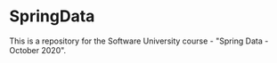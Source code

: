 # SpringData
This is a repository for the Software University course - "Spring Data - October 2020".
